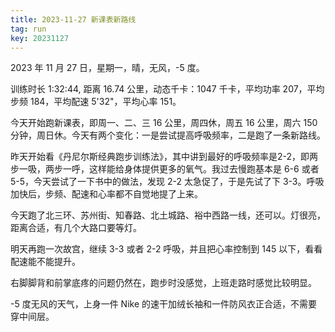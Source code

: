 ```yaml
---
title: 2023-11-27 新课表新路线
tag: run
key: 20231127
---
```


2023 年 11 月 27 日，星期一，晴，无风，-5 度。

训练时长 1:32:44, 距离 16.74 公里，动态千卡：1047 千卡，平均功率 207，平均步频 184，平均配速 5'32"，平均心率 151。

今天开始跑新课表，即周一、二、三 16 公里，周四休，周五 16 公里，周六 150 分钟，周日休。今天有两个变化：一是尝试提高呼吸频率，二是跑了一条新路线。

<!--more-->

昨天开始看《丹尼尔斯经典跑步训练法》，其中讲到最好的呼吸频率是2-2，即两步一吸，两步一呼，这样能给身体提供更多的氧气。我过去慢跑基本是 6-6 或者 5-5，今天尝试了一下书中的做法，发现 2-2 太急促了，于是先试了下 3-3。呼吸加快后，步频、配速和心率都不自觉地提了上来。

今天跑了北三环、苏州街、知春路、北土城路、裕中西路一线，还可以。灯很亮，距离合适，有几个大路口要等灯。

明天再跑一次故宫，继续 3-3 或者 2-2 呼吸，并且把心率控制到 145 以下，看看配速能不能提升。

右脚脚背和前掌底疼的问题仍然在，跑步时没感觉，上班走路时感觉比较明显。

-5 度无风的天气，上身一件 Nike 的速干加绒长袖和一件防风衣正合适，不需要穿中间层。

<div class="strava-embed-placeholder" data-embed-type="activity" data-embed-id="10287508704"></div><script src="https://strava-embeds.com/embed.js"></script>
